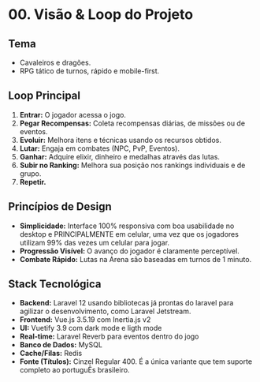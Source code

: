 # 00. Visão & Loop do Projeto

## Tema
- Cavaleiros e dragões.
- RPG tático de turnos, rápido e mobile-first.

## Loop Principal
1.  **Entrar:** O jogador acessa o jogo.
2.  **Pegar Recompensas:** Coleta recompensas diárias, de missões ou de eventos.
3.  **Evoluir:** Melhora itens e técnicas usando os recursos obtidos.
4.  **Lutar:** Engaja em combates (NPC, PvP, Eventos).
5.  **Ganhar:** Adquire elixir, dinheiro e medalhas através das lutas.
6.  **Subir no Ranking:** Melhora sua posição nos rankings individuais e de grupo.
7.  **Repetir.**

## Princípios de Design
- **Simplicidade:** Interface 100% responsiva com boa usabilidade no desktop e PRINCIPALMENTE em celular, uma vez que os jogadores utilizam 99% das vezes um celular para jogar.
- **Progressão Visível:** O avanço do jogador é claramente perceptível.
- **Combate Rápido:** Lutas na Arena são baseadas em turnos de 1 minuto.

## Stack Tecnológica
- **Backend:** Laravel 12 usando bibliotecas já prontas do laravel para agilizar o desenvolvimento, como Laravel Jetstream. 
- **Frontend:** Vue.js 3.5.19 com Inertia.js v2
- **UI:** Vuetify 3.9 com dark mode e ligth mode
- **Real-time:** Laravel Reverb para eventos dentro do jogo
- **Banco de Dados:** MySQL
- **Cache/Filas:** Redis
- **Fonte (Títulos):** Cinzel Regular 400. É a única variante que tem suporte completo ao portuguÊs brasileiro.
